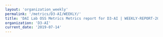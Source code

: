 ```yaml
---
layout: 'organization_weekly'
permalink: '/metrics/D3-AI/WEEKLY/'
title: 'DAI Lab OSS Metrics Metrics report for D3-AI | WEEKLY-REPORT-2019-07-14'
organization: 'D3-AI'
current_date: '2019-07-14'
---
```

